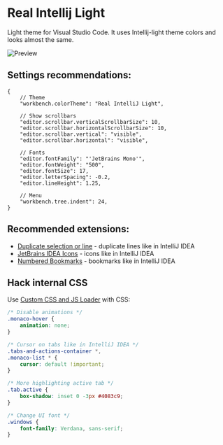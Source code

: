 # Real Intellij Light

Light theme for Visual Studio Code. It uses Intellij-light theme colors and looks almost the same.

![Preview](https://raw.githubusercontent.com/avin/real-intellij-light/master/assets/preview.png)


## Settings recommendations:

```json5
{
    // Theme
    "workbench.colorTheme": "Real IntelliJ Light",
  
    // Show scrollbars
    "editor.scrollbar.verticalScrollbarSize": 10,
    "editor.scrollbar.horizontalScrollbarSize": 10,
    "editor.scrollbar.vertical": "visible",
    "editor.scrollbar.horizontal": "visible",

    // Fonts
    "editor.fontFamily": "'JetBrains Mono'",
    "editor.fontWeight": "500",
    "editor.fontSize": 17,
    "editor.letterSpacing": -0.2,
    "editor.lineHeight": 1.25,

    // Menu
    "workbench.tree.indent": 24,
}
```

## Recommended extensions:

* [Duplicate selection or line](https://marketplace.visualstudio.com/items?itemName=geeebe.duplicate) - duplicate lines like in IntelliJ IDEA
* [JetBrains IDEA Icons](https://marketplace.visualstudio.com/items?itemName=Mostik.JetBrainsIcons) - icons like in IntelliJ IDEA
* [Numbered Bookmarks](https://marketplace.visualstudio.com/items?itemName=alefragnani.numbered-bookmarks) - bookmarks like in IntelliJ IDEA

## Hack internal CSS

Use [Custom CSS and JS Loader](https://marketplace.visualstudio.com/items?itemName=be5invis.vscode-custom-css) with CSS:

```css
/* Disable animations */
.monaco-hover {
    animation: none;
}

/* Cursor on tabs like in IntelliJ IDEA */
.tabs-and-actions-container *,
.monaco-list * {
    cursor: default !important;
}

/* More highlighting active tab */
.tab.active {
    box-shadow: inset 0 -3px #4083c9;
}

/* Change UI font */
.windows {
    font-family: Verdana, sans-serif;
}
```